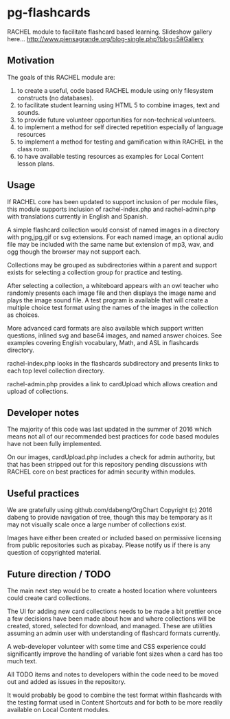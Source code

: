 # pg-flashcards
RACHEL module to facilitate flashcard based learning.  Slideshow gallery here... http://www.piensagrande.org/blog-single.php?blog=5#Gallery

## Motivation
The goals of this RACHEL module are:
1) to create a useful, code based RACHEL module using only filesystem constructs (no databases). 
2) to facilitate student learning using HTML 5 to combine images, text and sounds.
3) to provide future volunteer opportunities for non-technical volunteers.
4) to implement a method for self directed repetition especially of language resources
5) to implement a method for testing and gamification within RACHEL in the class room.
6) to have available testing resources as examples for Local Content lesson plans.

## Usage

If RACHEL core has been updated to support inclusion of per module files, 
this module supports inclusion of rachel-index.php and rachel-admin.php with translations currently in English and Spanish.

A simple flashcard collection would consist of named images in a directory with png,jpg,gif or svg extensions.  For each named image, an optional audio file may be included with the same name but extension of mp3, wav, and ogg though the browser may not support each.  

Collections may be grouped as subdirectories within a parent and support exists for selecting a collection group for practice and testing.

After selecting a collection, a whiteboard appears with an owl teacher who randomly presents each image file and then displays the image name and plays the image sound file.  A test program is available that will create a multiple choice test format using the names of the images in the collection as choices.

More advanced card formats are also available which support written questions, inlined svg and base64 images, and named answer choices.  See examples covering English vocabulary, Math, and ASL in flashcards directory.

rachel-index.php looks in the flashcards subdirectory and presents links to each top level collection directory.

rachel-admin.php provides a link to cardUpload which allows creation and upload of collections.

## Developer notes 

The majority of this code was last updated in the summer of 2016 which means not all of our recommended best practices for code based modules have not been fully implemented.

On our images, cardUpload.php includes a check for admin authority, but that has been stripped out for this repository pending discussions with RACHEL core on best practices for admin security within modules.

## Useful practices

We are gratefully using github.com/dabeng/OrgChart Copyright (c) 2016 dabeng to provide navigation of tree, though this may be temporary as it may not visually scale once a large number of collections exist.  

Images have either been created or included based on permissive licensing from public repositories such as pixabay.  Please notify us if there is any question of copyrighted material.

## Future direction / TODO

The main next step would be to create a hosted location where volunteers could create card collections.

The UI for adding new card collections needs to be made a bit prettier once a few decisions have been made about how and where collections will be created, stored, selected for download, and managed.  These are utilities assuming an admin user with understanding of flashcard formats currently.

A web-developer volunteer with some time and CSS experience could significantly improve the handling of variable font sizes when a card has too much text.

All TODO items and notes to developers within the code need to be moved out and added as issues in the repository.

It would probably be good to combine the test format within flashcards with the testing format used in Content Shortcuts and for both to be more readily available on Local Content modules.

